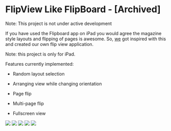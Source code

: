 FlipView Like FlipBoard - [Archived]
============================================================

Note: This project is not under active development

If you have used the Flipboard app on iPad you would agree the magazine style layouts and flipping of pages is awesome. So, [we][] got inspired with this and created our own flip view application.

Note: this project is only for iPad.

Features currently implemented:

- Random layout selection

- Arranging view while changing orientation

- Page flip

- Multi-page flip

- Fullscreen view

[![](http://www.raweng.com/wp-content/uploads/2011/07/new-photo-2.png)](http://www.raweng.com/wp-content/uploads/2011/07/new-photo-2.png)
[![](http://www.raweng.com/wp-content/uploads/2011/07/new-photo-3.png)](http://www.raweng.com/wp-content/uploads/2011/07/new-photo-3.png) 
[![](http://www.raweng.com/wp-content/uploads/2011/07/new-photo-5.png)](http://www.raweng.com/wp-content/uploads/2011/07/new-photo-5.png)
[![](http://www.raweng.com/wp-content/uploads/2011/07/new-photo-6.png)](http://www.raweng.com/wp-content/uploads/2011/07/new-photo-6.png)
[![](http://www.raweng.com/wp-content/uploads/2011/07/new-photo-7.png)](http://www.raweng.com/wp-content/uploads/2011/07/new-photo-7.png)


[we]:http://www.raweng.com
[raw engineering]:http://www.raweng.com
